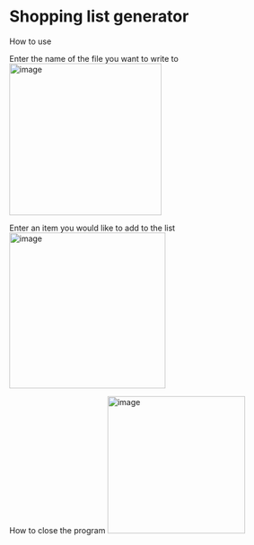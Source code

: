 # Shopping list generator

How to use

Enter the name of the file you want to write to
<img width="271" alt="image" src="https://github.com/user-attachments/assets/a885c5e0-2ec5-49ee-a901-e6a2630885e8" />

Enter an item you would like to add to the list
<img width="278" alt="image" src="https://github.com/user-attachments/assets/9c9ea80f-43a7-49bd-a742-a1437be40b13" />

How to close the program
<img width="245" alt="image" src="https://github.com/user-attachments/assets/85d89d3b-98d4-41f5-8e75-4a3b0e54f8d4" />
